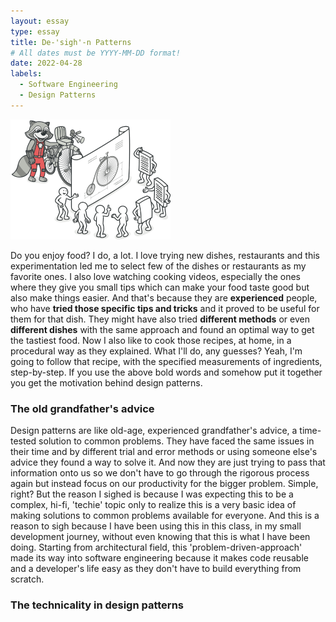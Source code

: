 ```yaml
---
layout: essay
type: essay
title: De-'sigh'-n Patterns
# All dates must be YYYY-MM-DD format!
date: 2022-04-28
labels:
  - Software Engineering
  - Design Patterns
---
```


<img class="ui medium right floated rounded image" src="../images/patterns.png">

Do you enjoy food? I do, a lot. I love trying new dishes, restaurants and this experimentation led me to select few of the dishes or restaurants as my favorite ones. I also love watching cooking videos, especially the ones where they give you small tips which can make your food taste good but also make things easier. And that's because they are **experienced** people, who have **tried those specific tips and tricks** and it proved to be useful for them for that dish. They might have also tried **different methods** or even **different dishes** with the same approach and found an optimal way to get the tastiest food. Now I also like to cook those recipes, at home, in a procedural way as they explained. What I'll do, any guesses? Yeah, I'm going to follow that recipe, with the specified measurements of ingredients, step-by-step. If you use the above bold words and somehow put it together you get the motivation behind design patterns.

### The old grandfather's advice

Design patterns are like old-age, experienced grandfather's advice, a time-tested solution to common problems. They have faced the same issues in their time and by different trial and error methods or using someone else's advice they found a way to solve it. And now they are just trying to pass that information onto us so we don't have to go through the rigorous process again but instead focus on our productivity for the bigger problem. Simple, right? But the reason I sighed is because I was expecting this to be a complex, hi-fi, 'techie' topic only to realize this is a very basic idea of making solutions to common problems available for everyone. And this is a reason to sigh because I have been using this in this class, in my small development journey, without even knowing that this is what I have been doing. Starting from architectural field, this 'problem-driven-approach' made its way into software engineering because it makes code reusable and a developer's life easy as they don't have to build everything from scratch. 


### The technicality in design patterns

